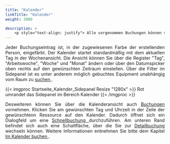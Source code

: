```yaml
---
title: "Kalender"
linkTitle: "Kalender"
weight: 3000

description: >
    <p style="text-align: justify"> Alle vorgenommen Buchungen können sind in der <a href="/kalender/kalenderansicht/">Kalenderansicht </a> zu finden.  </p>
---
```

<p style="text-align: justify"> Jeder Buchungseintrag ist, in der zugewiesenen Farbe der erstellenden Person, eingefärbt.  
Der Kalender startet standardmäßig mit dem aktuellen Tag in der Wochenansicht. Die Ansicht können Sie über die Register "Tag", "Arbeitswoche", "Woche" und "Monat" ändern oder über den Datumspicker oben rechts auf den gewünschten Zeitraum einstellen.
Über die Filter im Sidepanel ist es unter anderem möglich gebuchtes Equipment unabhängig vom Raum zu <a href="/kalender/im-kalender-suchen/"> suchen </a>. </p>

{{< imgproc Startseite_Kalender_Sidepanel Resize "1280x" >}}
Rot umrandet das Sidepanel im Bereich Kalender {{< /imgproc >}}

<p style="text-align: justify"> Desweiteren können Sie über die Kalenderansicht auch <a href="/kalender/im-kalender-buchen/"> Buchungen </a> vornehmen. Klicken Sie am gewünschten Tag und Uhrzeit in der Zeile der gewünschtenn Ressource auf den Kalender. Dadurch öffnet sich ein Dialogfeld um eine <a href="/buchen/buchung-erstellen/schnellbuchung/"> Schnellbuchung </a> durchzuführen. Am unteren Rand befindet sich auch eine Schaltfläche, über die Sie zur <a href="/buchen/buchung-erstellen/deatilbuchung/"> Detailbuchung </a> wechseln können.
Weitere Informationen entnehmen Sie bitte dem Kapitel <a href="/kalender/im-kalender-buchen/"> Im Kalender buchen </a>. </p>
